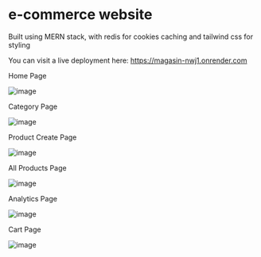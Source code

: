 # e-commerce website
Built using MERN stack, with redis for cookies caching and tailwind css for styling

You can visit a live deployment here: https://magasin-nwj1.onrender.com

Home Page

![image](https://github.com/user-attachments/assets/68ffc4b2-042d-4152-a7c4-334847b0bb70)

Category Page

![image](https://github.com/user-attachments/assets/595a20f2-278c-418d-9063-9f7760a5379d)

Product Create Page

![image](https://github.com/user-attachments/assets/6b00d6bb-682a-4ae4-9100-7ec32188f114)

All Products Page

![image](https://github.com/user-attachments/assets/ba2787d4-7768-4bec-bc98-89ea714097b8)

Analytics Page

![image](https://github.com/user-attachments/assets/484c71ad-c3da-4b8c-b20f-25e0a03cc35b)

Cart Page

![image](https://github.com/user-attachments/assets/38186b76-e359-483d-840b-6a6d31a8b274)





